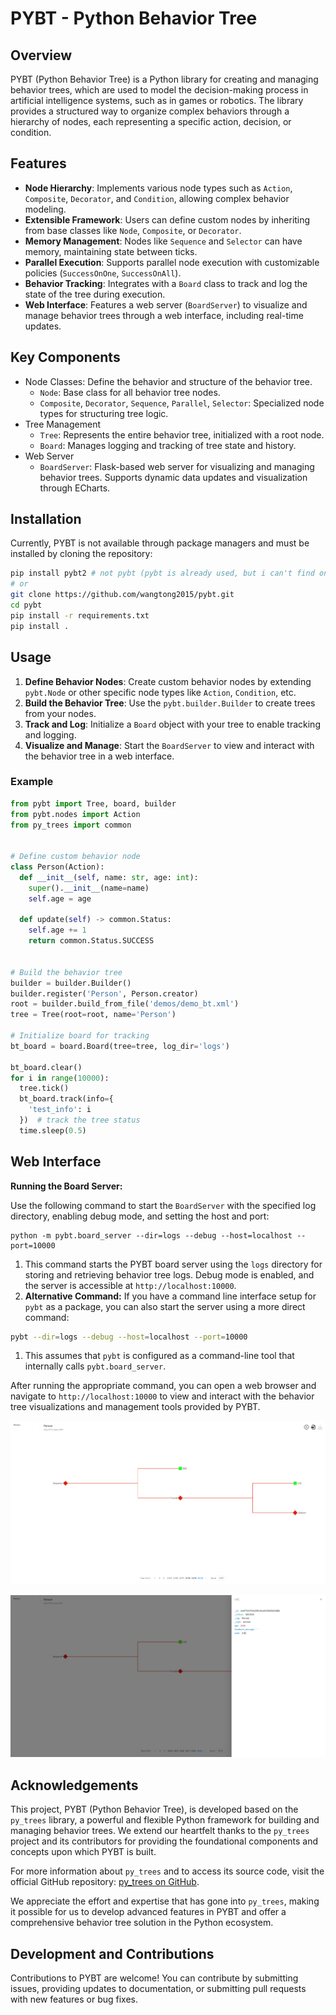 # PYBT - Python Behavior Tree

## Overview

PYBT (Python Behavior Tree) is a Python library for creating and managing behavior trees, which are used to model the decision-making process in artificial intelligence systems, such as in games or robotics. The library provides a structured way to organize complex behaviors through a hierarchy of nodes, each representing a specific action, decision, or condition.

## Features

- **Node Hierarchy**: Implements various node types such as `Action`, `Composite`, `Decorator`, and `Condition`, allowing complex behavior modeling.
- **Extensible Framework**: Users can define custom nodes by inheriting from base classes like `Node`, `Composite`, or `Decorator`.
- **Memory Management**: Nodes like `Sequence` and `Selector` can have memory, maintaining state between ticks.
- **Parallel Execution**: Supports parallel node execution with customizable policies (`SuccessOnOne`, `SuccessOnAll`).
- **Behavior Tracking**: Integrates with a `Board` class to track and log the state of the tree during execution.
- **Web Interface**: Features a web server (`BoardServer`) to visualize and manage behavior trees through a web interface, including real-time updates.

## Key Components

- Node Classes: Define the behavior and structure of the behavior tree.
  - `Node`: Base class for all behavior tree nodes.
  - `Composite`, `Decorator`, `Sequence`, `Parallel`, `Selector`: Specialized node types for structuring tree logic.
- Tree Management
  - `Tree`: Represents the entire behavior tree, initialized with a root node.
  - `Board`: Manages logging and tracking of tree state and history.
- Web Server
  - `BoardServer`: Flask-based web server for visualizing and managing behavior trees. Supports dynamic data updates and visualization through ECharts.

## Installation

Currently, PYBT is not available through package managers and must be installed by cloning the repository:

```sh
pip install pybt2 # not pybt (pybt is already used, but i can't find on pypi)
# or
git clone https://github.com/wangtong2015/pybt.git
cd pybt
pip install -r requirements.txt
pip install .
```

## Usage

1. **Define Behavior Nodes**: Create custom behavior nodes by extending `pybt.Node` or other specific node types like `Action`, `Condition`, etc.
2. **Build the Behavior Tree**: Use the `pybt.builder.Builder` to create trees from your nodes.
3. **Track and Log**: Initialize a `Board` object with your tree to enable tracking and logging.
4. **Visualize and Manage**: Start the `BoardServer` to view and interact with the behavior tree in a web interface.

### Example

```python
from pybt import Tree, board, builder
from pybt.nodes import Action
from py_trees import common


# Define custom behavior node
class Person(Action):
  def __init__(self, name: str, age: int):
    super().__init__(name=name)
    self.age = age

  def update(self) -> common.Status:
    self.age += 1
    return common.Status.SUCCESS


# Build the behavior tree
builder = builder.Builder()
builder.register('Person', Person.creator)
root = builder.build_from_file('demos/demo_bt.xml')
tree = Tree(root=root, name='Person')

# Initialize board for tracking
bt_board = board.Board(tree=tree, log_dir='logs')

bt_board.clear()
for i in range(10000):
  tree.tick()
  bt_board.track(info={
    'test_info': i
  })  # track the tree status
  time.sleep(0.5)
```

## Web Interface

**Running the Board Server:**

Use the following command to start the `BoardServer` with the specified log directory, enabling debug mode, and setting the host and port:

```
python -m pybt.board_server --dir=logs --debug --host=localhost --port=10000
```

1. This command starts the PYBT board server using the `logs` directory for storing and retrieving behavior tree logs. Debug mode is enabled, and the server is accessible at `http://localhost:10000`.
2. **Alternative Command:** If you have a command line interface setup for `pybt` as a package, you can also start the server using a more direct command:

```bash
pybt --dir=logs --debug --host=localhost --port=10000
```

1. This assumes that `pybt` is configured as a command-line tool that internally calls `pybt.board_server`.

After running the appropriate command, you can open a web browser and navigate to `http://localhost:10000` to view and interact with the behavior tree visualizations and management tools provided by PYBT.

![image-20240329031220580](README.assets/image-20240329031220580.png)

![image-20240329031233459](README.assets/image-20240329031233459.png)





## Acknowledgements

This project, PYBT (Python Behavior Tree), is developed based on the `py_trees` library, a powerful and flexible Python framework for building and managing behavior trees. We extend our heartfelt thanks to the `py_trees` project and its contributors for providing the foundational components and concepts upon which PYBT is built.

For more information about `py_trees` and to access its source code, visit the official GitHub repository: [py_trees on GitHub](https://github.com/splintered-reality/py_trees).

We appreciate the effort and expertise that has gone into `py_trees`, making it possible for us to develop advanced features in PYBT and offer a comprehensive behavior tree solution in the Python ecosystem.

## Development and Contributions

Contributions to PYBT are welcome! You can contribute by submitting issues, providing updates to documentation, or submitting pull requests with new features or bug fixes.
